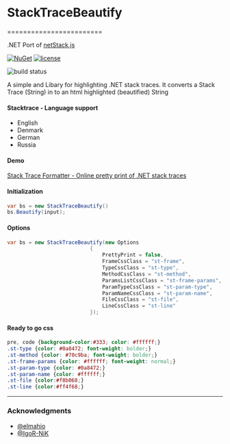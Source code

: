 # StackTraceBeautify
========================

.NET Port of [netStack.js](https://github.com/elmahio/netStack.js)

[![NuGet](https://img.shields.io/nuget/v/StackTraceBeautify.svg)](https://nuget.org/packages/StackTraceBeautify) [![license](https://img.shields.io/hexpm/l/plug.svg)](#)

![build status](https://github.com/w8tcha/StackTraceBeautify/actions/workflows/build.yml/badge.svg)



A simple and Libary for highlighting .NET stack traces. It converts a Stack Trace (String) in to an html highlighted (beautified) String

#### Stacktrace - Language support
* English
* Denmark
* German
* Russia

#### Demo
[Stack Trace Formatter - Online pretty print of .NET stack traces](https://elmah.io/tools/stack-trace-formatter/)

#### Initialization
```c#
var bs = new StackTraceBeautify()
bs.Beautify(input);
```

#### Options
```c#
var bs = new StackTraceBeautify(new Options
                           {
                               PrettyPrint = false,
                               FrameCssClass = "st-frame",
                               TypeCssClass = "st-type",
                               MethodCssClass = "st-method",
                               ParamsListCssClass = "st-frame-params",
                               ParamTypeCssClass = "st-param-type",
                               ParamNameCssClass = "st-param-name",
                               FileCssClass = "st-file",
                               LineCssClass = "st-line"
                           });
```

#### Ready to go css
```css
pre, code {background-color:#333; color: #ffffff;}
.st-type {color: #0a8472; font-weight: bolder;}
.st-method {color: #70c9ba; font-weight: bolder;}
.st-frame-params {color: #ffffff; font-weight: normal;}
.st-param-type {color: #0a8472;}
.st-param-name {color: #ffffff;}
.st-file {color:#f8b068;}
.st-line {color:#ff4f68;}
```

---
### Acknowledgments

* [@elmahio](https://github.com/elmahio)
* [@IgoR-NiK](https://github.com/IgoR-NiK)